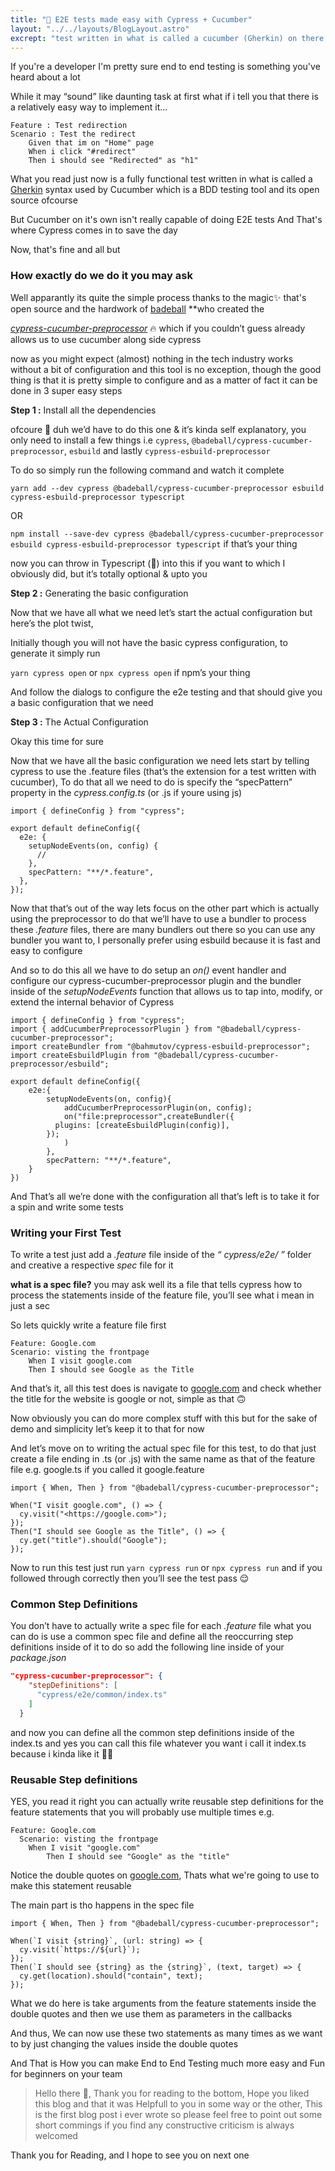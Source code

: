 ```yaml
---
title: "🧪 E2E tests made easy with Cypress + Cucumber"
layout: "../../layouts/BlogLayout.astro"
excrept: "test written in what is called a cucumber (Gherkin) on there own aren't really capable of doing E2E tests And That's where we'll have Cypress comes in to save the day"
---
```


If you're a developer I'm pretty sure end to end testing is something you've heard about a lot

While it may “sound” like daunting task at first what if i tell you that there is a relatively easy way to implement it…

```gherkin
Feature : Test redirection
Scenario : Test the redirect
    Given that im on "Home" page
    When i click "#redirect"
    Then i should see "Redirected" as "h1"
```

What you read just now is a fully functional test written in what is called a [Gherkin](https://cucumber.io/docs/gherkin/reference/) syntax used by Cucumber which is a BDD testing tool and its open source ofcourse

But Cucumber on it's own isn't really capable of doing E2E tests And That's where Cypress comes in to save the day

Now, that's fine and all but

### How exactly do we do it you may ask

Well apparantly its quite the simple process thanks to the magic✨ that's open source and the hardwork of [badeball](https://github.com/badeball/cypress-cucumber-preprocessor) \*\*who created the

_[cypress-cucumber-preprocessor](https://www.npmjs.com/package/cypress-cucumber-preprocessor)_ 🔥 which if you couldn’t guess already allows us to use cucumber along side cypress

now as you might expect (almost) nothing in the tech industry works without a bit of configuration and this tool is no exception, though the good thing is that it is pretty simple to configure and as a matter of fact it can be done in 3 super easy steps

**Step 1 :** Install all the dependencies

ofcoure 🤷 duh we’d have to do this one & it’s kinda self explanatory, you only need to install a few things i.e `cypress`, `@badeball/cypress-cucumber-preprocessor`, `esbuild` and lastly `cypress-esbuild-preprocessor`

To do so simply run the following command and watch it complete

`yarn add --dev cypress @badeball/cypress-cucumber-preprocessor esbuild cypress-esbuild-preprocessor typescript`

OR

`npm install --save-dev cypress @badeball/cypress-cucumber-preprocessor esbuild cypress-esbuild-preprocessor typescript` if that’s your thing

now you can throw in Typescript (💜) into this if you want to which I obviously did, but it’s totally optional & upto you

**Step 2 :** Generating the basic configuration

Now that we have all what we need let’s start the actual configuration but here’s the plot twist,

Initially though you will not have the basic cypress configuration, to generate it simply run

`yarn cypress open` or `npx cypress open` if npm’s your thing

And follow the dialogs to configure the e2e testing and that should give you a basic configuration that we need

**Step 3 :** The Actual Configuration

Okay this time for sure

Now that we have all the basic configuration we need lets start by telling cypress to use the .feature files (that’s the extension for a test written with cucumber), To do that all we need to do is specify the “specPattern” property in the _cypress.config.ts_ (or .js if youre using js)

```tsx
import { defineConfig } from "cypress";

export default defineConfig({
  e2e: {
    setupNodeEvents(on, config) {
      //
    },
    specPattern: "**/*.feature",
  },
});
```

Now that that’s out of the way lets focus on the other part which is actually using the preprocessor to do that we’ll have to use a bundler to process these _.feature_ files, there are many bundlers out there so you can use any bundler you want to, I personally prefer using esbuild because it is fast and easy to configure

And so to do this all we have to do setup an _on()_ event handler and configure our cypress-cucumber-preprocessor plugin and the bundler inside of the _setupNodeEvents_ function that allows us to tap into, modify, or extend the internal behavior of Cypress

```tsx
import { defineConfig } from "cypress";
import { addCucumberPreprocessorPlugin } from "@badeball/cypress-cucumber-preprocessor";
import createBundler from "@bahmutov/cypress-esbuild-preprocessor";
import createEsbuildPlugin from "@badeball/cypress-cucumber-preprocessor/esbuild";

export default defineConfig({
	e2e:{
		setupNodeEvents(on, config){
			addCucumberPreprocessorPlugin(on, config);
			on("file:preprocessor",createBundler({
          plugins: [createEsbuildPlugin(config)],
        });
			)
		},
		specPattern: "**/*.feature",
	}
})
```

And That’s all we’re done with the configuration all that’s left is to take it for a spin and write some tests

### Writing your First Test

To write a test just add a _.feature_ file inside of the _“ cypress/e2e/ ”_ folder and creative a respective _spec_ file for it

**what is a spec file?** you may ask well its a file that tells cypress how to process the statements inside of the feature file, you’ll see what i mean in just a sec

So lets quickly write a feature file first

```gherkin
Feature: Google.com
Scenario: visting the frontpage
    When I visit google.com
    Then I should see Google as the Title
```

And that’s it, all this test does is navigate to [google.com](http://google.com) and check whether the title for the website is google or not, simple as that 🙃

Now obviously you can do more complex stuff with this but for the sake of demo and simplicity let’s keep it to that for now

And let’s move on to writing the actual spec file for this test, to do that just create a file ending in .ts (or .js) with the same name as that of the feature file e.g. google.ts if you called it google.feature

```tsx
import { When, Then } from "@badeball/cypress-cucumber-preprocessor";

When("I visit google.com", () => {
  cy.visit("<https://google.com>");
});
Then("I should see Google as the Title", () => {
  cy.get("title").should("Google");
});
```

Now to run this test just run `yarn cypress run` or `npx cypress run` and if you followed through correctly then you’ll see the test pass 😌

### Common Step Definitions

You don’t have to actually write a spec file for each _.feature_ file what you can do is use a common spec file and define all the reoccurring step definitions inside of it to do so add the following line inside of your _package.json_

```json
"cypress-cucumber-preprocessor": {
    "stepDefinitions": [
      "cypress/e2e/common/index.ts"
    ]
  }
```

and now you can define all the common step definitions inside of the index.ts and yes you can call this file whatever you want i call it index.ts because i kinda like it 🤷‍♂️

### Reusable Step definitions

YES, you read it right you can actually write reusable step definitions for the feature statements that you will probably use multiple times e.g.

```gherkin
Feature: Google.com
  Scenario: visting the frontpage
    When I visit "google.com"
		Then I should see "Google" as the "title"
```

Notice the double quotes on [google.com](http://google.com), Thats what we're going to use to make this statement reusable

The main part is tho happens in the spec file

```tsx
import { When, Then } from "@badeball/cypress-cucumber-preprocessor";

When(`I visit {string}`, (url: string) => {
  cy.visit(`https://${url}`);
});
Then(`I should see {string} as the {string}`, (text, target) => {
  cy.get(location).should("contain", text);
});
```

What we do here is take arguments from the feature statements inside the double quotes and then we use them as parameters in the callbacks

And thus, We can now use these two statements as many times as we want to by just changing the values inside the double quotes

And That is How you can make End to End Testing much more easy and Fun for beginners on your team

> Hello there 👋, Thank you for reading to the bottom, Hope you liked this blog and that it was Helpfull to you in some way or the other, This is the first blog post i ever wrote so please feel free to point out some short commings if you find any constructive criticism is always welcomed

Thank you for Reading, and I hope to see you on next one
